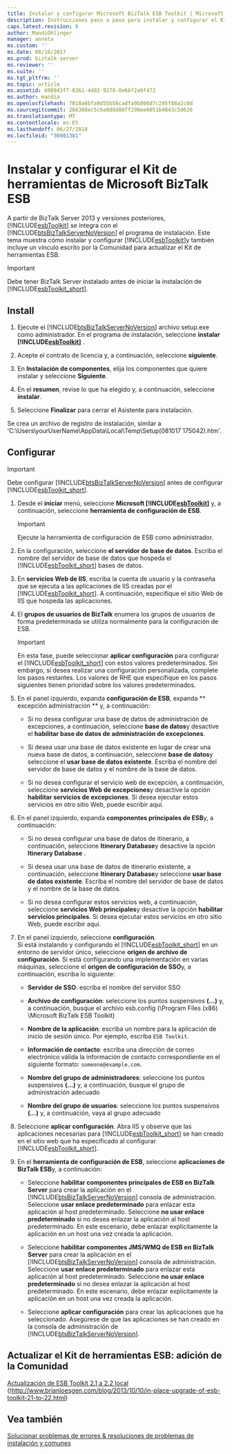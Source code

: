 ```yaml
---
title: Instalar y configurar Microsoft BizTalk ESB Toolkit | Microsoft Docs
description: Instrucciones paso a paso para instalar y configurar el Kit de herramientas de ESB en BizTalk Server
caps.latest.revision: 8
author: MandiOhlinger
manager: anneta
ms.custom: ''
ms.date: 08/10/2017
ms.prod: biztalk-server
ms.reviewer: ''
ms.suite: ''
ms.tgt_pltfrm: ''
ms.topic: article
ms.assetid: 698843f7-8361-4d02-9278-0e66f2a9f472
ms.author: mandia
ms.openlocfilehash: 7018a6bfa9d55b58cadfa9b808d7c295f88a2c0d
ms.sourcegitcommit: 266308ec5c6a9d8d80ff298ee6051b4843c5d626
ms.translationtype: MT
ms.contentlocale: es-ES
ms.lasthandoff: 06/27/2018
ms.locfileid: "36981381"
---
```

# <a name="install-and-configure-the-microsoft-biztalk-esb-toolkit"></a>Instalar y configurar el Kit de herramientas de Microsoft BizTalk ESB
A partir de BizTalk Server 2013 y versiones posteriores, [!INCLUDE[esbToolkit](../includes/esbtoolkit-md.md)] se integra con el [!INCLUDE[btsBizTalkServerNoVersion](../includes/btsbiztalkservernoversion-md.md)] el programa de instalación. Este tema muestra cómo instalar y configurar [!INCLUDE[esbToolkit](../includes/esbtoolkit-md.md)]y también incluye un vínculo escrito por la Comunidad para actualizar el Kit de herramientas ESB.  
  
> [!IMPORTANT]
>  Debe tener BizTalk Server instalado antes de iniciar la instalación de [!INCLUDE[esbToolkit_short](../includes/esbtoolkit-short-md.md)].  
  
## <a name="install"></a>Install 
  
1. Ejecute el [!INCLUDE[btsBizTalkServerNoVersion](../includes/btsbiztalkservernoversion-md.md)] archivo setup.exe como administrador. En el programa de instalación, seleccione **instalar [!INCLUDE[esbToolkit](../includes/esbtoolkit-md.md)]** .  
  
2. Acepte el contrato de licencia y, a continuación, seleccione **siguiente**.  
  
3. En **Instalación de componentes**, elija los componentes que quiere instalar y seleccione **Siguiente**.  
  
4. En el **resumen**, revise lo que ha elegido y, a continuación, seleccione **instalar**.  
  
5. Seleccione **Finalizar** para cerrar el Asistente para instalación.  

Se crea un archivo de registro de instalación, similar a 'C:\Users\yourUserName\AppData\Local\Temp\Setup(081017 175042).htm'. 
  
## <a name="configure"></a>Configurar 
  
> [!IMPORTANT]
>  Debe configurar [!INCLUDE[btsBizTalkServerNoVersion](../includes/btsbiztalkservernoversion-md.md)] antes de configurar [!INCLUDE[esbToolkit_short](../includes/esbtoolkit-short-md.md)].  
  
1. Desde el **iniciar** menú, seleccione **Microsoft [!INCLUDE[esbToolkit](../includes/esbtoolkit-md.md)]** y, a continuación, seleccione **herramienta de configuración de ESB**.  
  
   > [!IMPORTANT]
   >  Ejecute la herramienta de configuración de ESB como administrador.  
  
2. En la configuración, seleccione **el servidor de base de datos**. Escriba el nombre del servidor de base de datos que hospeda el [!INCLUDE[esbToolkit_short](../includes/esbtoolkit-short-md.md)] bases de datos.   
  
3. En **servicios Web de IIS**, escriba la cuenta de usuario y la contraseña que se ejecuta a las aplicaciones de IIS creadas por el [!INCLUDE[esbToolkit_short](../includes/esbtoolkit-short-md.md)]. A continuación, especifique el sitio Web de IIS que hospeda las aplicaciones.  
  
4. El **grupos de usuarios de BizTalk** enumera los grupos de usuarios de forma predeterminada se utiliza normalmente para la configuración de ESB.  
  
   > [!IMPORTANT]
   >  En esta fase, puede seleccionar **aplicar configuración** para configurar el [!INCLUDE[esbToolkit_short](../includes/esbtoolkit-short-md.md)] con estos valores predeterminados. Sin embargo, si desea realizar una configuración personalizada, complete los pasos restantes. Los valores de RHE que especifique en los pasos siguientes tienen prioridad sobre los valores predeterminados.  
  
5. En el panel izquierdo, expanda **configuración de ESB**, expanda ** excepción administración ** y, a continuación:  
  
   -   Si no desea configurar una base de datos de administración de excepciones, a continuación, seleccione **base de datos**y desactive el **habilitar base de datos de administración de excepciones**.
  
   -   Si desea usar una base de datos existente en lugar de crear una nueva base de datos, a continuación, seleccione **base de datos**y seleccione el **usar base de datos existente**. Escriba el nombre del servidor de base de datos y el nombre de la base de datos.  
  
   -   Si no desea configurar el servicio web de excepción, a continuación, seleccione **servicios Web de excepciones**y desactive la opción **habilitar servicios de excepciones**.  Si desea ejecutar estos servicios en otro sitio Web, puede escribir aquí.  
  
6. En el panel izquierdo, expanda **componentes principales de ESB**y, a continuación:  
  
   -   Si no desea configurar una base de datos de itinerario, a continuación, seleccione **Itinerary Database**y desactive la opción **Itinerary Database** .  
  
   -   Si desea usar una base de datos de itinerario existente, a continuación, seleccione **Itinerary Database**y seleccione **usar base de datos existente**. Escriba el nombre del servidor de base de datos y el nombre de la base de datos.  
  
   -   Si no desea configurar estos servicios web, a continuación, seleccione **servicios Web principales**y desactive la opción **habilitar servicios principales**. Si desea ejecutar estos servicios en otro sitio Web, puede escribir aquí.
  
7. En el panel izquierdo, seleccione **configuración**.  
   Si está instalando y configurando el [!INCLUDE[esbToolkit_short](../includes/esbtoolkit-short-md.md)] en un entorno de servidor único, seleccione **origen de archivo de configuración**. Si está configurando una implementación en varias máquinas, seleccione el **origen de configuración de SSO**y, a continuación, escriba lo siguiente:  
  
   -   **Servidor de SSO**: escriba el nombre del servidor SSO
  
   -   **Archivo de configuración**: seleccione los puntos suspensivos **(...)** y, a continuación, busque el archivo esb.config (\Program Files (x86) \Microsoft BizTalk ESB Toolkit)
  
   -   **Nombre de la aplicación**: escriba un nombre para la aplicación de inicio de sesión único. Por ejemplo, escriba `ESB Toolkit`.  
  
   -   **Información de contacto**: escriba una dirección de correo electrónico válida la información de contacto correspondiente en el siguiente formato: `someone@example.com`.  
  
   -   **Nombre del grupo de administradores**: seleccione los puntos suspensivos **(...)** y, a continuación, busque el grupo de administración adecuado  
  
   -   **Nombre del grupo de usuarios**: seleccione los puntos suspensivos **(...)** y, a continuación, vaya al grupo adecuado  

8. Seleccione **aplicar configuración**. Abra IIS y observe que las aplicaciones necesarias para [!INCLUDE[esbToolkit_short](../includes/esbtoolkit-short-md.md)] se han creado en el sitio web que ha especificado al configurar [!INCLUDE[esbToolkit_short](../includes/esbtoolkit-short-md.md)].  
  
9. En el **herramienta de configuración de ESB**, seleccione **aplicaciones de BizTalk ESB**y, a continuación:  
  
   - Seleccione **habilitar componentes principales de ESB en BizTalk Server** para crear la aplicación en el [!INCLUDE[btsBizTalkServerNoVersion](../includes/btsbiztalkservernoversion-md.md)] consola de administración. Seleccione **usar enlace predeterminado** para enlazar esta aplicación al host predeterminado. Seleccione **no usar enlace predeterminado** si no desea enlazar la aplicación al host predeterminado. En este escenario, debe enlazar explícitamente la aplicación en un host una vez creada la aplicación.  
  
   - Seleccione **habilitar componentes JMS/WMQ de ESB en BizTalk Server** para crear la aplicación en el [!INCLUDE[btsBizTalkServerNoVersion](../includes/btsbiztalkservernoversion-md.md)] consola de administración. Seleccione **usar enlace predeterminado** para enlazar esta aplicación al host predeterminado. Seleccione **no usar enlace predeterminado** si no desea enlazar la aplicación al host predeterminado. En este escenario, debe enlazar explícitamente la aplicación en un host una vez creada la aplicación.  
  
   - Seleccione **aplicar configuración** para crear las aplicaciones que ha seleccionado. Asegúrese de que las aplicaciones se han creado en la consola de administración de [!INCLUDE[btsBizTalkServerNoVersion](../includes/btsbiztalkservernoversion-md.md)].  
  
## <a name="upgrade-esb-toolkit--community-addition"></a>Actualizar el Kit de herramientas ESB: adición de la Comunidad  
 [Actualización de ESB Toolkit 2.1 a 2.2 local](http://www.brianloesgen.com/blog/2013/10/10/in-place-upgrade-of-esb-toolkit-21-to-22.html) ()http://www.brianloesgen.com/blog/2013/10/10/in-place-upgrade-of-esb-toolkit-21-to-22.html)

## <a name="see-also"></a>Vea también
[Solucionar problemas de errores & resoluciones de problemas de instalación y comunes](troubleshooting-the-biztalk-esb-toolkit.md)
